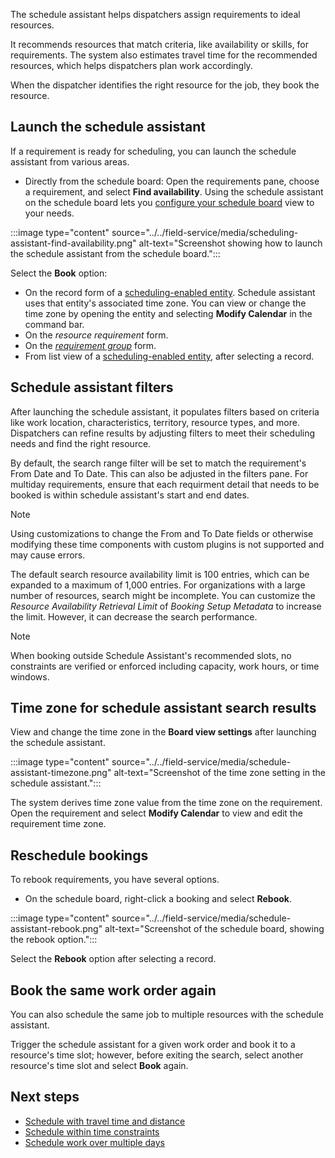 The schedule assistant helps dispatchers assign requirements to ideal resources.

It recommends resources that match criteria, like availability or skills, for requirements. The system also estimates travel time for the recommended resources, which helps dispatchers plan work accordingly.

When the dispatcher identifies the right resource for the job, they book the resource.

## Launch the schedule assistant

If a requirement is ready for scheduling, you can launch the schedule assistant from various areas.

- Directly from the schedule board: Open the requirements pane, choose a requirement, and select **Find availability**. Using the schedule assistant on the schedule board lets you [configure your schedule board](../../field-service/work-with-schedule-board.md) view to your needs.

:::image type="content" source="../../field-service/media/scheduling-assistant-find-availability.png" alt-text="Screenshot showing how to launch the schedule assistant from the schedule board.":::

Select the **Book** option:

- On the record form of a [scheduling-enabled entity](../../field-service/schedule-new-entity.md). Schedule assistant uses that entity's associated time zone. You can view or change the time zone by opening the entity and selecting **Modify Calendar** in the command bar.
- On the *resource requirement* form.
- On the *[requirement group](../../field-service/multi-resource-scheduling-requirement-groups.md)* form.
- From list view of a [scheduling-enabled entity](../../field-service/schedule-new-entity.md), after selecting a record.

## Schedule assistant filters

After launching the schedule assistant, it populates filters based on criteria like work location, characteristics, territory, resource types, and more. Dispatchers can refine results by adjusting filters to meet their scheduling needs and find the right resource.

By default, the search range filter will be set to match the requirement's From Date and To Date. This can also be adjusted in the filters pane. For multiday requirements, ensure that each requirment detail that needs to be booked is within schedule assistant's start and end dates.

> [!NOTE]
> Using customizations to change the From and To Date fields or otherwise modifying these time components with custom plugins is not supported and may cause errors.   

The default search resource availability limit is 100 entries, which can be expanded to a maximum of 1,000 entries. For organizations with a large number of resources, search might be incomplete. You can customize the *Resource Availability Retrieval Limit* of *Booking Setup Metadata* to increase the limit. However, it can decrease the search performance.

> [!NOTE]
>  When booking outside Schedule Assistant's recommended slots, no constraints are verified or enforced including capacity, work hours, or time windows.

## Time zone for schedule assistant search results

View and change the time zone in the **Board view settings** after launching the schedule assistant.

:::image type="content" source="../../field-service/media/schedule-assistant-timezone.png" alt-text="Screenshot of the time zone setting in the schedule assistant.":::

The system derives time zone value from the time zone on the requirement. Open the requirement and select **Modify Calendar** to view and edit the requirement time zone.

## Reschedule bookings

To rebook requirements, you have several options.

- On the schedule board, right-click a booking and select **Rebook**.

:::image type="content" source="../../field-service/media/schedule-assistant-rebook.png" alt-text="Screenshot of the schedule board, showing the rebook option.":::

Select the **Rebook** option after selecting a record.

## Book the same work order again

You can also schedule the same job to multiple resources with the schedule assistant.

Trigger the schedule assistant for a given work order and book it to a resource's time slot; however, before exiting the search, select another resource's time slot and select **Book** again.

## Next steps

- [Schedule with travel time and distance](/dynamics365/field-service/schedule-with-travel-time)
- [Schedule within time constraints](/dynamics365/field-service/schedule-time-constraints)
- [Schedule work over multiple days](/dynamics365/field-service/schedule-multi-day-work)
